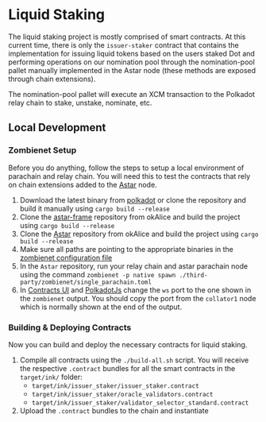 # Liquid Staking

The liquid staking project is mostly comprised of smart contracts. At this current time, there is only the `issuer-staker` contract that contains the implementation for issuing liquid tokens based on the users staked Dot and performing operations on our nomination pool through the nomination-pool pallet manually implemented in the Astar node (these methods are exposed through chain extensions). 

The nomination-pool pallet will execute an XCM transaction to the Polkadot relay chain to stake, unstake, nominate, etc.

## Local Development

### Zombienet Setup

Before you do anything, follow the steps to setup a local environment of parachain and relay chain. 
You will need this to test the contracts that rely on chain extensions added to the [Astar](https://github.com/ok-Alice/Astar) node.

1. Download the latest binary from [polkadot](https://github.com/paritytech/polkadot/releases) or clone the repository and build it manually using `cargo build --release`
2. Clone the [astar-frame](https://github.com/ok-Alice/astar-frame) repository from okAlice and build the project using `cargo build --release`
3. Clone the [Astar](https://github.com/ok-Alice/Astar) repository from okAlice and build the project using `cargo build --release`
4. Make sure all paths are pointing to the appropriate binaries in the [zombienet configuration file](https://github.com/ok-Alice/Astar/blob/master/third-party/zombienet/single_parachain.toml)
5. In the `Astar` repository, run your relay chain and astar parachain node using the command `zombienet -p native spawn ./third-party/zombienet/single_parachain.toml`
6. In [Contracts UI](https://contracts-ui.substrate.io) and [PolkadotJs](https://cloudflare-ipfs.com/ipns/dotapps.io/#/explorer) change the `ws` port to the one shown in the `zombienet` output. You should copy the port from the `collator1` node which is normally shown at the end of the output.

### Building & Deploying Contracts

Now you can build and deploy the necessary contracts for liquid staking.

1. Compile all contracts using the `./build-all.sh` script.
   You will receive the respective `.contract` bundles for all the smart contracts in the `target/ink/` folder:
   - `target/ink/issuer_staker/issuer_staker.contract`
   - `target/ink/issuer_staker/oracle_validators.contract`
   - `target/ink/issuer_staker/validator_selector_standard.contract`
2. Upload the `.contract` bundles to the chain and instantiate 
